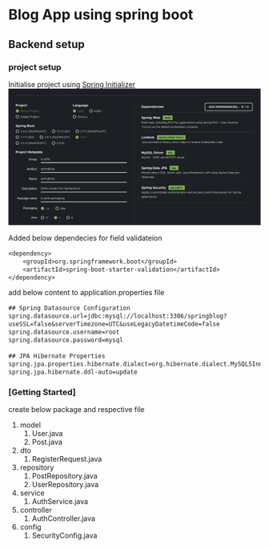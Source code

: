 # Blog App using spring boot

## Backend setup

### project setup
Initialise project using [Spring Initializer](https://start.spring.io/)
![](https://github.com/ashisj/spring-blog/blob/main/Screenshots/spring_starter.png)

Added below dependecies for field validateion
```
<dependency>
    <groupId>org.springframework.boot</groupId>
    <artifactId>spring-boot-starter-validation</artifactId>
</dependency>
```
add below content to application.properties file
```
## Spring Datasource Configuration
spring.datasource.url=jdbc:mysql://localhost:3306/springblog?useSSL=false&serverTimezone=UTC&useLegacyDatetimeCode=false
spring.datasource.username=root
spring.datasource.password=mysql

## JPA Hibernate Properties
spring.jpa.properties.hibernate.dialect=org.hibernate.dialect.MySQL5InnoDBDialect
spring.jpa.hibernate.ddl-auto=update

```
### [Getting Started]

create below package and respective file
1. model
   1. User.java
   2. Post.java
2. dto
   1. RegisterRequest.java
3. repository
   1. PostRepository.java
   2. UserRepository.java
4. service
   1. AuthService.java
5. controller
   1. AuthController.java
6. config
   1. SecurityConfig.java

